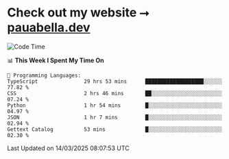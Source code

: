 # Check out my website ⭢ [pauabella.dev](https://pauabella.dev)

<!--START_SECTION:waka-->
![Code Time](http://img.shields.io/badge/Code%20Time-4%2C208%20hrs%2025%20mins-blue)

📊 **This Week I Spent My Time On** 

```text
💬 Programming Languages: 
TypeScript               29 hrs 53 mins      ███████████████████░░░░░░   77.82 % 
CSS                      2 hrs 46 mins       ██░░░░░░░░░░░░░░░░░░░░░░░   07.24 % 
Python                   1 hr 54 mins        █░░░░░░░░░░░░░░░░░░░░░░░░   04.97 % 
JSON                     1 hr 7 mins         █░░░░░░░░░░░░░░░░░░░░░░░░   02.94 % 
Gettext Catalog          53 mins             █░░░░░░░░░░░░░░░░░░░░░░░░   02.30 % 
```


 Last Updated on 14/03/2025 08:07:53 UTC
<!--END_SECTION:waka-->
